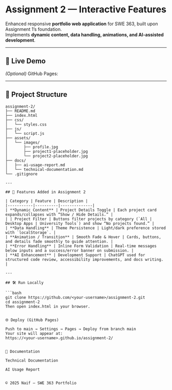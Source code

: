 # Assignment 2 — Interactive Features

Enhanced responsive **portfolio web application** for SWE 363, built upon Assignment 1’s foundation.  
Implements **dynamic content, data handling, animations, and AI-assisted development**.

---

## 🚀 Live Demo
*(Optional)* GitHub Pages: <ADD YOUR DEPLOY LINK HERE>

---

## 📂 Project Structure

```text
assignment-2/
├── README.md
├── index.html
├── css/
│   └── styles.css
├── js/
│   └── script.js
├── assets/
│   └── images/
│       ├── profile.jpg
│       ├── project1-placeholder.jpg
│       └── project2-placeholder.jpg
├── docs/
│   ├── ai-usage-report.md
│   └── technical-documentation.md
└── .gitignore

---

## 🧭 Features Added in Assignment 2

| Category | Feature | Description |
|-----------|----------|--------------|
| **Dynamic Content** | Project Details Toggle | Each project card expands/collapses with “Show / Hide Details.” |
| | Project Filter | Buttons filter projects by category (`All | Desktop Apps | University Tools`) and show “No projects found.” |
| **Data Handling** | Theme Persistence | Light/dark preference stored with `localStorage`. |
| **Animation / Transition** | Smooth Fade & Hover | Cards, buttons, and details fade smoothly to guide attention. |
| **Error Handling** | Inline Form Validation | Real-time messages below inputs and a success/error banner on submission. |
| **AI Enhancement** | Development Support | ChatGPT used for structured code review, accessibility improvements, and docs writing. |

---

## 🛠 Run Locally

```bash
git clone https://github.com/<your-username>/assignment-2.git
cd assignment-2
Then open index.html in your browser.


🌐 Deploy (GitHub Pages)

Push to main → Settings → Pages → Deploy from branch main
Your site will appear at:
https://<your-username>.github.io/assignment-2/


📖 Documentation

Technical Documentation

AI Usage Report


© 2025 Naif — SWE 363 Portfolio